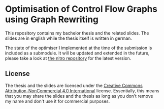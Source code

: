# Optimisation of Control Flow Graphs using Graph Rewriting

This repository contains my bachelor thesis and the related slides. The slides are in english while the thesis itself is written in german.

The state of the optimiser I implemented at the time of the submission is included as a submodule. It will be updated and extended in the future, please take a look at [the nitro repository][nitro] for the latest version.

[nitro]: https://github.com/BuggyOrg/nitro

## License
The thesis and the slides are licensed under the [Creative Commons Attribution-NonCommercial 4.0 International][cc-by-nc] license. Essentially, this means that you may share the slides and the thesis as long as you don't remove my name and don't use it for commercial purposes.

[cc-by-nc]: https://creativecommons.org/licenses/by-nc/4.0/
